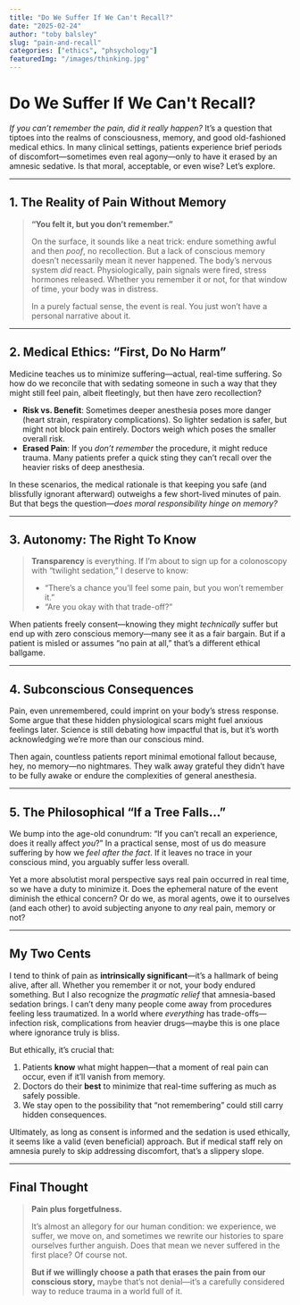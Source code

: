 ```yaml
---
title: "Do We Suffer If We Can't Recall?"
date: "2025-02-24"
author: "toby balsley" 
slug: "pain-and-recall"
categories: ["ethics", "phsychology"]
featuredImg: "/images/thinking.jpg"
---
```

# Do We Suffer If We Can't Recall? 

*If you can’t remember the pain, did it really happen?* It’s a question that tiptoes into the realms of consciousness, memory, and good old-fashioned medical ethics. In many clinical settings, patients experience brief periods of discomfort—sometimes even real agony—only to have it erased by an amnesic sedative. Is that moral, acceptable, or even wise? Let’s explore.

---

## 1. The Reality of Pain Without Memory

> **“You felt it, but you don’t remember.”**  
>
> On the surface, it sounds like a neat trick: endure something awful and then *poof*, no recollection. But a lack of conscious memory doesn’t necessarily mean it never happened. The body’s nervous system *did* react. Physiologically, pain signals were fired, stress hormones released. Whether you remember it or not, for that window of time, your body was in distress. 
>
> In a purely factual sense, the event is real. You just won’t have a personal narrative about it.

---

## 2. Medical Ethics: “First, Do No Harm”

Medicine teaches us to minimize suffering—actual, real-time suffering. So how do we reconcile that with sedating someone in such a way that they might still feel pain, albeit fleetingly, but then have zero recollection?

- **Risk vs. Benefit**: Sometimes deeper anesthesia poses more danger (heart strain, respiratory complications). So lighter sedation is safer, but might not block pain entirely. Doctors weigh which poses the smaller overall risk.
- **Erased Pain**: If you *don’t remember* the procedure, it might reduce trauma. Many patients prefer a quick sting they can’t recall over the heavier risks of deep anesthesia.

In these scenarios, the medical rationale is that keeping you safe (and blissfully ignorant afterward) outweighs a few short-lived minutes of pain. But that begs the question—*does moral responsibility hinge on memory?*

---

## 3. Autonomy: The Right To Know

> **Transparency** is everything. If I’m about to sign up for a colonoscopy with “twilight sedation,” I deserve to know:
>
> - “There’s a chance you’ll feel some pain, but you won’t remember it.”
> - “Are you okay with that trade-off?”

When patients freely consent—knowing they might *technically* suffer but end up with zero conscious memory—many see it as a fair bargain. But if a patient is misled or assumes “no pain at all,” that’s a different ethical ballgame. 

---

## 4. Subconscious Consequences

Pain, even unremembered, could imprint on your body’s stress response. Some argue that these hidden physiological scars might fuel anxious feelings later. Science is still debating how impactful that is, but it’s worth acknowledging we’re more than our conscious mind. 

Then again, countless patients report minimal emotional fallout because, hey, no memory—no nightmares. They walk away grateful they didn’t have to be fully awake or endure the complexities of general anesthesia.

---

## 5. The Philosophical “If a Tree Falls…”

We bump into the age-old conundrum: “If you can’t recall an experience, does it really affect *you*?” In a practical sense, most of us do measure suffering by how we *feel after the fact*. If it leaves no trace in your conscious mind, you arguably suffer less overall.

Yet a more absolutist moral perspective says real pain occurred in real time, so we have a duty to minimize it. Does the ephemeral nature of the event diminish the ethical concern? Or do we, as moral agents, owe it to ourselves (and each other) to avoid subjecting anyone to *any* real pain, memory or not?

---

## My Two Cents

I tend to think of pain as **intrinsically significant**—it’s a hallmark of being alive, after all. Whether you remember it or not, your body endured something. But I also recognize the *pragmatic relief* that amnesia-based sedation brings. I can’t deny many people come away from procedures feeling less traumatized. In a world where *everything* has trade-offs—infection risk, complications from heavier drugs—maybe this is one place where ignorance truly is bliss. 

But ethically, it’s crucial that:

1. Patients **know** what might happen—that a moment of real pain can occur, even if it’ll vanish from memory.
2. Doctors do their **best** to minimize that real-time suffering as much as safely possible.
3. We stay open to the possibility that “not remembering” could still carry hidden consequences. 

Ultimately, as long as consent is informed and the sedation is used ethically, it seems like a valid (even beneficial) approach. But if medical staff rely on amnesia purely to skip addressing discomfort, that’s a slippery slope.

---

## Final Thought

> **Pain plus forgetfulness.** 
>
> It’s almost an allegory for our human condition: we experience, we suffer, we move on, and sometimes we rewrite our histories to spare ourselves further anguish. Does that mean we never suffered in the first place? Of course not. 
>
> **But if we willingly choose a path that erases the pain from our conscious story,** maybe that’s not denial—it’s a carefully considered way to reduce trauma in a world full of it. 

